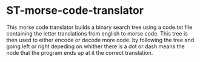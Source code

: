 # ST-morse-code-translator
This morse code translator builds a binary search tree using a code.txt file containing the letter translations from english to morse code. This tree is then used to either encode or decode more code. by following the tree and going left or right depeding on whither there is a dot or dash means the node that the program ends up at it the correct translation. 

